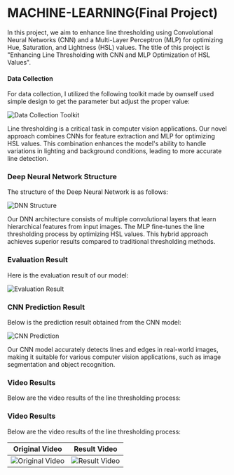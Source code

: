 # MACHINE-LEARNING(Final Project)
In this project, we aim to enhance line thresholding using Convolutional Neural Networks (CNN) and a Multi-Layer Perceptron (MLP) for optimizing Hue, Saturation, and Lightness (HSL) values. The title of this project is "Enhancing Line Thresholding with CNN and MLP Optimization of HSL Values".

#### Data Collection
For data collection, I utilized the following toolkit made by ownself used simple design to get the parameter but adjust the proper value:

![Data Collection Toolkit](https://github.com/IKEMBOT/MACHINE-LEARNING/assets/90126322/e78e0045-51bc-41a0-bf43-bcdf30f0282f)


Line thresholding is a critical task in computer vision applications. Our novel approach combines CNNs for feature extraction and MLP for optimizing HSL values. This combination enhances the model's ability to handle variations in lighting and background conditions, leading to more accurate line detection.

### Deep Neural Network Structure
The structure of the Deep Neural Network is as follows:

![DNN Structure](https://github.com/IKEMBOT/Machine-Learning/blob/main/Network.png)

Our DNN architecture consists of multiple convolutional layers that learn hierarchical features from input images. The MLP fine-tunes the line thresholding process by optimizing HSL values. This hybrid approach achieves superior results compared to traditional thresholding methods.

### Evaluation Result
Here is the evaluation result of our model:

![Evaluation Result](https://github.com/IKEMBOT/MACHINE-LEARNING/assets/90126322/18334ecf-7b7b-4386-b950-47c02354ba0b)

### CNN Prediction Result
Below is the prediction result obtained from the CNN model:

![CNN Prediction](https://github.com/IKEMBOT/MACHINE-LEARNING/assets/90126322/003ee2bd-6ddb-441a-a9e1-918932496eb8)

Our CNN model accurately detects lines and edges in real-world images, making it suitable for various computer vision applications, such as image segmentation and object recognition.

### Video Results
Below are the video results of the line thresholding process:

### Video Results
Below are the video results of the line thresholding process:

| Original Video | Result Video |
| :------------: | :----------: |
| ![Original Video](https://github.com/IKEMBOT/MACHINE-LEARNING/assets/90126322/0ca19442-362b-4ae0-b1fa-8060ba696bcc) | ![Result Video](https://github.com/IKEMBOT/MACHINE-LEARNING/assets/90126322/a9b95c87-ca57-450b-b35c-67bdabd5648c) |


